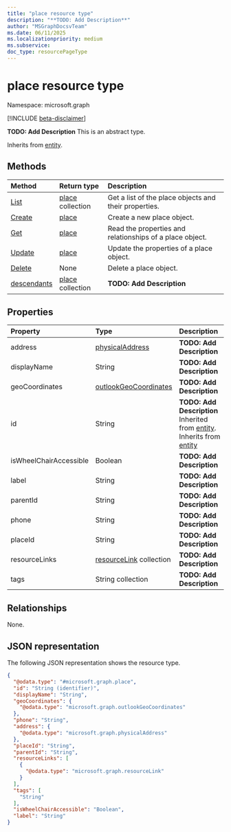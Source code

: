 ```yaml
---
title: "place resource type"
description: "**TODO: Add Description**"
author: "MSGraphDocsvTeam"
ms.date: 06/11/2025
ms.localizationpriority: medium
ms.subservice:
doc_type: resourcePageType
---
```


# place resource type

Namespace: microsoft.graph

[!INCLUDE [beta-disclaimer](../../includes/beta-disclaimer.md)]

**TODO: Add Description**
This is an abstract type.


Inherits from [entity](../resources/entity.md).


## Methods
|Method|Return type|Description|
|:---|:---|:---|
|[List](../api/place-list.md)|[place](../resources/place.md) collection|Get a list of the place objects and their properties.|
|[Create](../api/place-post-places.md)|[place](../resources/place.md)|Create a new place object.|
|[Get](../api/place-get.md)|[place](../resources/place.md)|Read the properties and relationships of a place object.|
|[Update](../api/place-update.md)|[place](../resources/place.md)|Update the properties of a place object.|
|[Delete](../api/place-delete.md)|None|Delete a place object.|
|[descendants](../api/place-descendants.md)|[place](../resources/place.md) collection|**TODO: Add Description**|

## Properties
|Property|Type|Description|
|:---|:---|:---|
|address|[physicalAddress](../resources/physicaladdress.md)|**TODO: Add Description**|
|displayName|String|**TODO: Add Description**|
|geoCoordinates|[outlookGeoCoordinates](../resources/outlookgeocoordinates.md)|**TODO: Add Description**|
|id|String|**TODO: Add Description** Inherited from [entity](../resources/entity.md). Inherits from [entity](../resources/entity.md)|
|isWheelChairAccessible|Boolean|**TODO: Add Description**|
|label|String|**TODO: Add Description**|
|parentId|String|**TODO: Add Description**|
|phone|String|**TODO: Add Description**|
|placeId|String|**TODO: Add Description**|
|resourceLinks|[resourceLink](../resources/resourcelink.md) collection|**TODO: Add Description**|
|tags|String collection|**TODO: Add Description**|

## Relationships
None.

## JSON representation
The following JSON representation shows the resource type.
<!-- {
  "blockType": "resource",
  "keyProperty": "id",
  "@odata.type": "microsoft.graph.place",
  "baseType": "microsoft.graph.entity",
  "openType": false
}
-->
``` json
{
  "@odata.type": "#microsoft.graph.place",
  "id": "String (identifier)",
  "displayName": "String",
  "geoCoordinates": {
    "@odata.type": "microsoft.graph.outlookGeoCoordinates"
  },
  "phone": "String",
  "address": {
    "@odata.type": "microsoft.graph.physicalAddress"
  },
  "placeId": "String",
  "parentId": "String",
  "resourceLinks": [
    {
      "@odata.type": "microsoft.graph.resourceLink"
    }
  ],
  "tags": [
    "String"
  ],
  "isWheelChairAccessible": "Boolean",
  "label": "String"
}
```

